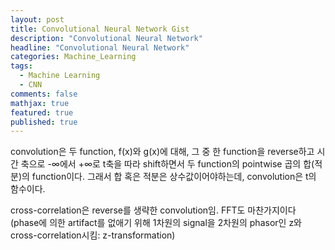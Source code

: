 ```yaml
---
layout: post
title: Convolutional Neural Network Gist
description: "Convolutional Neural Network"
headline: "Convolutional Neural Network"
categories: Machine_Learning
tags: 
  - Machine Learning
  - CNN
comments: false
mathjax: true
featured: true
published: true
---
```


convolution은 두 function, f(x)와 g(x)에 대해, 그 중 한 function을 reverse하고 시간 축으로 -∞에서 +∞로 t축을 따라 shift하면서 두 function의 pointwise 곱의 합(적분)의 function이다. 그래서 합 혹은 적분은 상수값이어야하는데, convolution은 t의 함수이다.

cross-correlation은 reverse를 생략한 convolution임. FFT도 마찬가지이다 (phase에 의한 artifact를 없애기 위해 1차원의 signal을 2차원의 phasor인 z와 cross-correlation시킴: z-transformation)